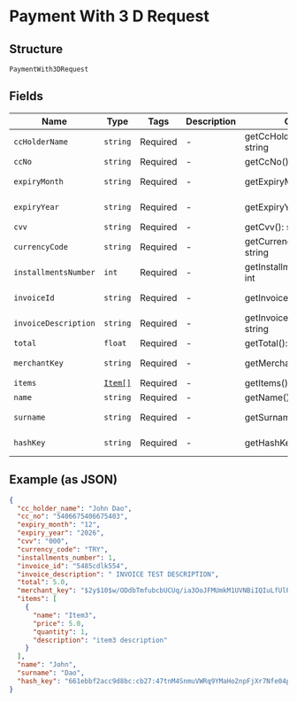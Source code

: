 
# Payment With 3 D Request

## Structure

`PaymentWith3DRequest`

## Fields

| Name | Type | Tags | Description | Getter | Setter |
|  --- | --- | --- | --- | --- | --- |
| `ccHolderName` | `string` | Required | - | getCcHolderName(): string | setCcHolderName(string ccHolderName): void |
| `ccNo` | `string` | Required | - | getCcNo(): string | setCcNo(string ccNo): void |
| `expiryMonth` | `string` | Required | - | getExpiryMonth(): string | setExpiryMonth(string expiryMonth): void |
| `expiryYear` | `string` | Required | - | getExpiryYear(): string | setExpiryYear(string expiryYear): void |
| `cvv` | `string` | Required | - | getCvv(): string | setCvv(string cvv): void |
| `currencyCode` | `string` | Required | - | getCurrencyCode(): string | setCurrencyCode(string currencyCode): void |
| `installmentsNumber` | `int` | Required | - | getInstallmentsNumber(): int | setInstallmentsNumber(int installmentsNumber): void |
| `invoiceId` | `string` | Required | - | getInvoiceId(): string | setInvoiceId(string invoiceId): void |
| `invoiceDescription` | `string` | Required | - | getInvoiceDescription(): string | setInvoiceDescription(string invoiceDescription): void |
| `total` | `float` | Required | - | getTotal(): float | setTotal(float total): void |
| `merchantKey` | `string` | Required | - | getMerchantKey(): string | setMerchantKey(string merchantKey): void |
| `items` | [`Item[]`](../../doc/models/item.md) | Required | - | getItems(): array | setItems(array items): void |
| `name` | `string` | Required | - | getName(): string | setName(string name): void |
| `surname` | `string` | Required | - | getSurname(): string | setSurname(string surname): void |
| `hashKey` | `string` | Required | - | getHashKey(): string | setHashKey(string hashKey): void |

## Example (as JSON)

```json
{
  "cc_holder_name": "John Dao",
  "cc_no": "5406675406675403",
  "expiry_month": "12",
  "expiry_year": "2026",
  "cvv": "000",
  "currency_code": "TRY",
  "installments_number": 1,
  "invoice_id": "5485cdlk554",
  "invoice_description": " INVOICE TEST DESCRIPTION",
  "total": 5.0,
  "merchant_key": "$2y$10$w/ODdbTmfubcbUCUq/ia3OoJFMUmkM1UVNBiIQIuLfUlPmaLUT1he",
  "items": [
    {
      "name": "Item3",
      "price": 5.0,
      "quantity": 1,
      "description": "item3 description"
    }
  ],
  "name": "John",
  "surname": "Dao",
  "hash_key": "661ebbf2acc9d8bc:cb27:47tnM4SnmuVWRq9YMaHo2npFjXr7Nfe04poc__ri3g__R1NylhHZcj0Zu3Eul4K7tPmEV2kRxpiDUa8If4xgxAHyM6j+mJaLGL73FFFxoEEJcwhqr5GYOTbQbT7+G2TtnU"
}
```

